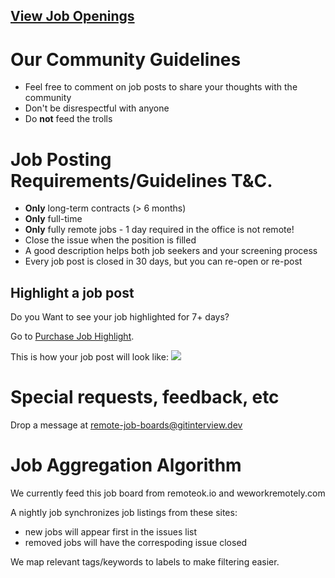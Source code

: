 ## [View Job Openings](https://github.com/remote-job-boards/software-engineering/issues)

# Our Community Guidelines

- Feel free to comment on job posts to share your thoughts with the community
- Don't be disrespectful with anyone
- Do **not** feed the trolls

# Job Posting Requirements/Guidelines T&C.

- **Only** long-term contracts (> 6 months)
- **Only** full-time
- **Only** fully remote jobs - 1 day required in the office is not remote!
- Close the issue when the position is filled
- A good description helps both job seekers and your screening process
- Every job post is closed in 30 days, but you can re-open or re-post

## Highlight a job post

Do you Want to see your job highlighted for 7+ days?

Go to [Purchase Job Highlight](https://remote-job-boards.github.io/software-engineering/job-highlight).

This is how your job post will look like:
![](/job-highlight-example.png)

# Special requests, feedback, etc

Drop a message at remote-job-boards@gitinterview.dev

# Job Aggregation Algorithm

We currently feed this job board from remoteok.io and weworkremotely.com

A nightly job synchronizes job listings from these sites:

- new jobs will appear first in the issues list
- removed jobs will have the correspoding issue closed

We map relevant tags/keywords to labels to make filtering easier.
